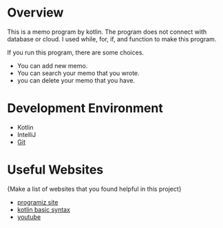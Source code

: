 # Overview

This is a memo program by kotlin.
The program does not connect with database or cloud.
I used while, for, if, and function to make this program.

If you run this program, there are some choices.
* You can add new memo.
* You can search your memo that you wrote.
* you can delete your memo that you have.


# Development Environment

* Kotlin
* IntelliJ
* [Git](https://github.com/YongLeeCode/memo)

# Useful Websites

{Make a list of websites that you found helpful in this project}
* [programiz site](https://www.programiz.com/kotlin-programming/if-expression)
* [kotlin basic syntax](https://kotlinlang.org/docs/basic-syntax.html)
* [youtube](https://youtu.be/jOqV9sdMYJw)

